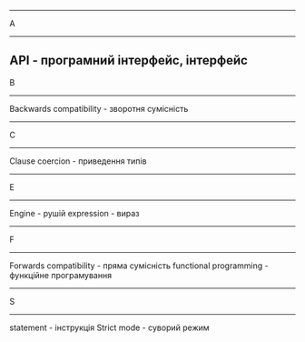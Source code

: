 
---

A

---

API - програмний інтерфейс, інтерфейс
---

B

---

Backwards compatibility - зворотня сумісність

---

C

---

Clause
coercion - приведення типів

---

E

---

Engine - рушій
expression - вираз

---

F

---

Forwards compatibility - пряма сумісність
functional programming - функційне програмування

---

S

---

statement - інструкція
Strict mode - суворий режим

